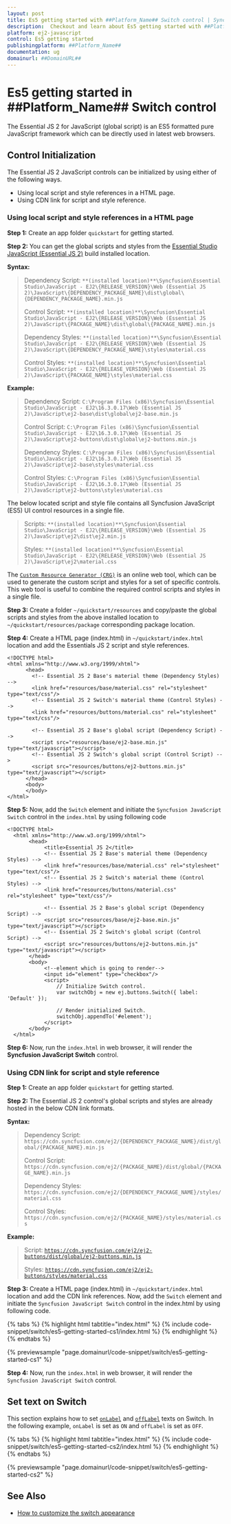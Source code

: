 ```yaml
---
layout: post
title: Es5 getting started with ##Platform_Name## Switch control | Syncfusion
description:  Checkout and learn about Es5 getting started with ##Platform_Name## Switch control of Syncfusion Essential JS 2 and more details.
platform: ej2-javascript
control: Es5 getting started 
publishingplatform: ##Platform_Name##
documentation: ug
domainurl: ##DomainURL##
---
```


# Es5 getting started in ##Platform_Name## Switch control

The Essential JS 2 for JavaScript (global script) is an ES5 formatted pure JavaScript framework which can be directly used in latest web browsers.

## Control Initialization

The Essential JS 2 JavaScript controls can be initialized by using either of the following ways.

* Using local script and style references in a HTML page.
* Using CDN link for script and style reference.

### Using local script and style references in a HTML page

**Step 1:** Create an app folder `quickstart` for getting started.

**Step 2:** You can get the global scripts and styles from the [Essential Studio JavaScript (Essential JS 2)](https://www.syncfusion.com/downloads/essential-js2) build installed location.

**Syntax:**
> Dependency Script: `**(installed location)**\Syncfusion\Essential Studio\JavaScript - EJ2\{RELEASE_VERSION}\Web (Essential JS 2)\JavaScript\{DEPENDENCY_PACKAGE_NAME}\dist\global\{DEPENDENCY_PACKAGE_NAME}.min.js`
>
> Control Script: `**(installed location)**\Syncfusion\Essential Studio\JavaScript - EJ2\{RELEASE_VERSION}\Web (Essential JS 2)\JavaScript\{PACKAGE_NAME}\dist\global\{PACKAGE_NAME}.min.js`
>
> Dependency Styles: `**(installed location)**\Syncfusion\Essential Studio\JavaScript - EJ2\{RELEASE_VERSION}\Web (Essential JS 2)\JavaScript\{DEPENDENCY_PACKAGE_NAME}\styles\material.css`
>
> Control Styles: `**(installed location)**\Syncfusion\Essential Studio\JavaScript - EJ2\{RELEASE_VERSION}\Web (Essential JS 2)\JavaScript\{PACKAGE_NAME}\styles\material.css`

**Example:**
> Dependency Script: `C:\Program Files (x86)\Syncfusion\Essential Studio\JavaScript - EJ2\16.3.0.17\Web (Essential JS 2)\JavaScript\ej2-base\dist\global\ej2-base.min.js`
>
> Control Script: `C:\Program Files (x86)\Syncfusion\Essential Studio\JavaScript - EJ2\16.3.0.17\Web (Essential JS 2)\JavaScript\ej2-buttons\dist\global\ej2-buttons.min.js`
>
> Dependency Styles: `C:\Program Files (x86)\Syncfusion\Essential Studio\JavaScript - EJ2\16.3.0.17\Web (Essential JS 2)\JavaScript\ej2-base\styles\material.css`
>
> Control Styles: `C:\Program Files (x86)\Syncfusion\Essential Studio\JavaScript - EJ2\16.3.0.17\Web (Essential JS 2)\JavaScript\ej2-buttons\styles\material.css`

The below located script and style file contains all Syncfusion JavaScript (ES5) UI control resources in a single file.

> Scripts: `**(installed location)**\Syncfusion\Essential Studio\JavaScript - EJ2\{RELEASE_VERSION}\Web (Essential JS 2)\JavaScript\ej2\dist\ej2.min.js`
>
> Styles: `**(installed location)**\Syncfusion\Essential Studio\JavaScript - EJ2\{RELEASE_VERSION}\Web (Essential JS 2)\JavaScript\ej2\material.css`

The [`Custom Resource Generator (CRG)`](https://crg.syncfusion.com/) is an online web tool, which can be used to generate the custom script and styles for a set of specific controls. This web tool is useful to combine the required control scripts and styles in a single file.

**Step 3:** Create a folder `~/quickstart/resources` and copy/paste the global scripts and styles from the above installed location to `~/quickstart/resources/package` corresponding package location.

**Step 4:** Create a HTML page (index.html) in `~/quickstart/index.html` location and add the Essentials JS 2 script and style references.

```
<!DOCTYPE html>
<html xmlns="http://www.w3.org/1999/xhtml">
      <head>
        <!-- Essential JS 2 Base's material theme (Dependency Styles) -->
        <link href="resources/base/material.css" rel="stylesheet" type="text/css"/>
        <!-- Essential JS 2 Switch's material theme (Control Styles) -->
        <link href="resources/buttons/material.css" rel="stylesheet" type="text/css"/>

        <!-- Essential JS 2 Base's global script (Dependency Script) -->
        <script src="resources/base/ej2-base.min.js" type="text/javascript"></script>
        <!-- Essential JS 2 Switch's global script (Control Script) -->
        <script src="resources/buttons/ej2-buttons.min.js" type="text/javascript"></script>
      </head>
      <body>
      </body>
</html>
```

**Step 5:** Now, add the `Switch` element and initiate the `Syncfusion JavaScript Switch` control in the `index.html` by using following code

```
<!DOCTYPE html>
  <html xmlns="http://www.w3.org/1999/xhtml">
       <head>
            <title>Essential JS 2</title>
            <!-- Essential JS 2 Base's material theme (Dependency Styles) -->
            <link href="resources/base/material.css" rel="stylesheet" type="text/css"/>
            <!-- Essential JS 2 Switch's material theme (Control Styles) -->
            <link href="resources/buttons/material.css" rel="stylesheet" type="text/css"/>

            <!-- Essential JS 2 Base's global script (Dependency Script) -->
            <script src="resources/base/ej2-base.min.js" type="text/javascript"></script>
            <!-- Essential JS 2 Switch's global script (Control Script) -->
            <script src="resources/buttons/ej2-buttons.min.js" type="text/javascript"></script>
       </head>
       <body>
            <!--element which is going to render-->
            <input id="element" type="checkbox"/>
            <script>
                // Initialize Switch control.
                var switchObj = new ej.buttons.Switch({ label: 'Default' });

                // Render initialized Switch.
                switchObj.appendTo('#element');
            </script>
       </body>
  </html>
```

**Step 6:** Now, run the `index.html` in web browser, it will render the **Syncfusion JavaScript Switch** control.

### Using CDN link for script and style reference

**Step 1:** Create an app folder `quickstart` for getting started.

**Step 2:** The Essential JS 2 control's global scripts and styles are already hosted in the below CDN link formats.

**Syntax:**
> Dependency Script: `https://cdn.syncfusion.com/ej2/{DEPENDENCY_PACKAGE_NAME}/dist/global/{PACKAGE_NAME}.min.js`
>
> Control Script: `https://cdn.syncfusion.com/ej2/{PACKAGE_NAME}/dist/global/{PACKAGE_NAME}.min.js`
>
> Dependency Styles: `https://cdn.syncfusion.com/ej2/{DEPENDENCY_PACKAGE_NAME}/styles/material.css`
>
> Control Styles: `https://cdn.syncfusion.com/ej2/{PACKAGE_NAME}/styles/material.css`

**Example:**
> Script: [`https://cdn.syncfusion.com/ej2/ej2-buttons/dist/global/ej2-buttons.min.js`](https://cdn.syncfusion.com/ej2/ej2-buttons/dist/global/ej2-buttons.min.js)
>
> Styles: [`https://cdn.syncfusion.com/ej2/ej2-buttons/styles/material.css`](https://cdn.syncfusion.com/ej2/ej2-buttons/styles/material.css)

**Step 3:** Create a HTML page (index.html) in `~/quickstart/index.html` location and add the CDN link references. Now, add the `Switch` element and initiate the `Syncfusion JavaScript Switch` control in the index.html by using following code.

{% tabs %}
{% highlight html tabtitle="index.html" %}
{% include code-snippet/switch/es5-getting-started-cs1/index.html %}
{% endhighlight %}
{% endtabs %}
        
{% previewsample "page.domainurl/code-snippet/switch/es5-getting-started-cs1" %}

**Step 4:** Now, run the `index.html` in web browser, it will render the `Syncfusion JavaScript Switch` control.

## Set text on Switch

This section explains how to set [`onLabel`](../api/switch#onlabel) and [`offLabel`](../api/switch#offlabel) texts on Switch. In the following example, `onLabel` is set as `ON` and `offLabel` is set as `OFF`.

{% tabs %}
{% highlight html tabtitle="index.html" %}
{% include code-snippet/switch/es5-getting-started-cs2/index.html %}
{% endhighlight %}
{% endtabs %}
        
{% previewsample "page.domainurl/code-snippet/switch/es5-getting-started-cs2" %}

## See Also

* [How to customize the switch appearance](./how-to/customize-the-appearance-of-a-switch)
